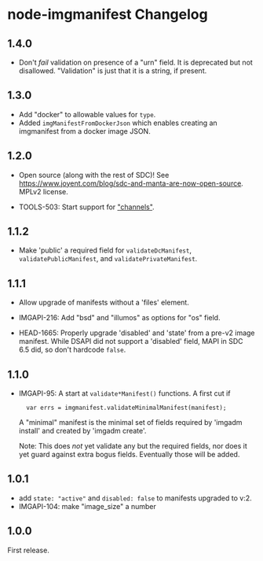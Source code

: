 <!--
    This Source Code Form is subject to the terms of the Mozilla Public
    License, v. 2.0. If a copy of the MPL was not distributed with this
    file, You can obtain one at http://mozilla.org/MPL/2.0/.
-->

<!--
    Copyright (c) 2014, Joyent, Inc.
-->

# node-imgmanifest Changelog

## 1.4.0

- Don't *fail* validation on presence of a "urn" field. It is deprecated but
  not disallowed. "Validation" is just that it is a string, if present.


## 1.3.0

- Add "docker" to allowable values for `type`.
- Added `imgManifestFromDockerJson` which enables creating an imgmanifest
  from a docker image JSON.


## 1.2.0

- Open source (along with the rest of SDC)!  See
  <https://www.joyent.com/blog/sdc-and-manta-are-now-open-source>.
  MPLv2 license.

- TOOLS-503: Start support for
  ["channels"](https://github.com/joyent/sdc-imgapi/blob/master/docs/index.md#channels).

## 1.1.2

- Make 'public' a required field for `validateDcManifest`, `validatePublicManifest`,
  and `validatePrivateManifest`.

## 1.1.1

- Allow upgrade of manifests without a 'files' element.

- IMGAPI-216: Add "bsd" and "illumos" as options for "os" field.

- HEAD-1665: Properly upgrade 'disabled' and 'state' from a pre-v2 image
  manifest. While DSAPI did not support a 'disabled' field, MAPI in
  SDC 6.5 did, so don't hardcode `false`.

## 1.1.0

- IMGAPI-95: A start at `validate*Manifest()` functions. A first cut if

        var errs = imgmanifest.validateMinimalManifest(manifest);

  A "minimal" manifest is the minimal set of fields required by 'imgadm
  install' and created by 'imgadm create'.

  Note: This does *not* yet validate any but the required fields, nor does
  it yet guard against extra bogus fields. Eventually those will be added.

## 1.0.1

- add `state: "active"` and `disabled: false` to manifests upgraded to v:2.
- IMGAPI-104: make "image_size" a number

## 1.0.0

First release.

